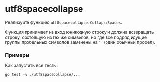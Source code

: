 # utf8spacecollapse

Реализуйте функцию `utf8spacecollapse.CollapseSpaces`.

Функция принимает на вход юникодную строку и должна возвращать строку,
состоящую из тех же символов, но где все подряд идущие группы пробельных символов заменены на ' ' (один обычный пробел).

### Примеры

Как запустить все тесты:
```
go test -v ./utf8spacecollapse/...
```

